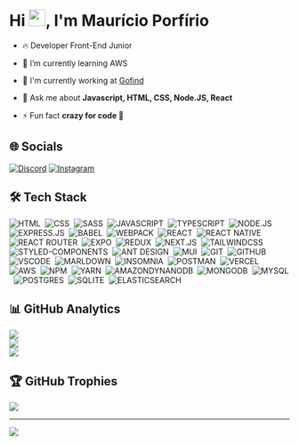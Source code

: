<!--
**mauricio-msp/mauricio-msp** is a ✨ _special_ ✨ repository because its `README.md` (this file) appears on your GitHub profile.

Here are some ideas to get you started:

- 🔭 I’m currently working on ...
- 🌱 I’m currently learning ...
- 👯 I’m looking to collaborate on ...
- 🤔 I’m looking for help with ...
- 💬 Ask me about ...
- 📫 How to reach me: ...
- 😄 Pronouns: ...
- ⚡ Fun fact: ...
-->

# Hi <img src="https://raw.githubusercontent.com/kaueMarques/kaueMarques/master/hi.gif" width="30" />, I'm Maurício Porfírio

- 🔥 Developer Front-End Junior

- 🌱 I’m currently learning AWS

- 🔭 I'm currently working at [Gofind](http://www.gofind.online/)

- 💬 Ask me about **Javascript, HTML, CSS, Node.JS, React**

- ⚡ Fun fact **crazy for code :grimacing:**

## 🌐 Socials
[![Discord](https://img.shields.io/badge/Discord-%237289DA.svg?logo=discord&logoColor=white)](https://discord.gg/VGFbzDk8) 
[![Instagram](https://img.shields.io/badge/Instagram-%23E4405F.svg?logo=Instagram&logoColor=white)](https://instagram.com/mauricioporfirio_mp) 

## 🛠️ Tech Stack

![HTML](https://shields.io/badge/-HTML-05122A?style=for-the-badge&logo=html5)&nbsp;
![CSS](https://shields.io/badge/-CSS-05122A?style=for-the-badge&logo=CSS3&logoColor=1572B6)&nbsp;
![SASS](https://shields.io/badge/-SASS-05122A?style=for-the-badge&logo=sass)&nbsp;
![JAVASCRIPT](https://shields.io/badge/-JavaScript-05122A?style=for-the-badge&logo=javascript)&nbsp;
![TYPESCRIPT](https://shields.io/badge/-Typescript-05122A?style=for-the-badge&logo=typescript)&nbsp;
![NODE.JS](https://shields.io/badge/-Node.JS-05122A?style=for-the-badge&logo=node.js)&nbsp;
![EXPRESS.JS](https://img.shields.io/badge/express.js-%23404d59.svg?style=for-the-badge&logo=express&logoColor=%2361DAFB)&nbsp;
![BABEL](https://shields.io/badge/-BABEL-05122A?style=for-the-badge&logo=babel)&nbsp;
![WEBPACK](https://shields.io/badge/-Webpack-05122A?style=for-the-badge&logo=webpack)&nbsp;
![REACT](https://shields.io/badge/-React-05122A?style=for-the-badge&logo=react)&nbsp;
![REACT NATIVE](https://img.shields.io/badge/react_native-%2320232a.svg?style=for-the-badge&logo=react&logoColor=%2361DAFB)&nbsp;
![REACT ROUTER](https://img.shields.io/badge/React_Router-CA4245?style=for-the-badge&logo=react-router&logoColor=white)&nbsp;
![EXPO](https://img.shields.io/badge/expo-1C1E24?style=for-the-badge&logo=expo&logoColor=#D04A37)&nbsp;
![REDUX](https://shields.io/badge/-Redux-05122A?style=for-the-badge&logo=redux&logoColor=593D88)&nbsp;
![NEXT.JS](https://img.shields.io/badge/next.js-05122A?style=for-the-badge&logo=nextdotjs&logoColor=white)&nbsp;
![TAILWINDCSS](https://img.shields.io/badge/tailwindcss-%2338B2AC.svg?style=for-the-badge&logo=tailwind-css&logoColor=white)&nbsp;
![STYLED-COMPONENTS](https://shields.io/badge/-STYLED--COMPONENTS-05122A?style=for-the-badge&logo=styled-components)&nbsp;
![ANT DESIGN](https://shields.io/badge/-ANT%20DESIGN-05122A?style=for-the-badge&logo=antdesign&logoColor=1890FF)&nbsp;
![MUI](https://shields.io/badge/-MUI-05122A?style=for-the-badge&logo=mui)&nbsp;
![GIT](https://shields.io/badge/-GIT-05122A?style=for-the-badge&logo=git)&nbsp;
![GITHUB](https://shields.io/badge/-GITHUB-05122A?style=for-the-badge&logo=github)&nbsp;
![VSCODE](https://shields.io/badge/-VSCODE-05122A?style=for-the-badge&logo=visual%20studio%20code&logoColor=0078D4)&nbsp;
![MARLDOWN](https://img.shields.io/badge/markdown-%23000000.svg?style=for-the-badge&logo=markdown&logoColor=white)&nbsp;
![INSOMNIA](https://img.shields.io/badge/Insomnia-black?style=for-the-badge&logo=insomnia&logoColor=5849BE)&nbsp;
![POSTMAN](https://img.shields.io/badge/Postman-FF6C37?style=for-the-badge&logo=postman&logoColor=white)&nbsp;
![VERCEL](https://img.shields.io/badge/vercel-%23000000.svg?style=for-the-badge&logo=vercel&logoColor=white)&nbsp;
![AWS](https://img.shields.io/badge/AWS-%23FF9900.svg?style=for-the-badge&logo=amazon-aws&logoColor=white)&nbsp; 
![NPM](https://img.shields.io/badge/NPM-%23000000.svg?style=for-the-badge&logo=npm&logoColor=white)&nbsp; 
![YARN](https://img.shields.io/badge/yarn-%232C8EBB.svg?style=for-the-badge&logo=yarn&logoColor=white)&nbsp; 
![AMAZONDYNANODB](https://img.shields.io/badge/Amazon%20DynamoDB-4053D6?style=for-the-badge&logo=Amazon%20DynamoDB&logoColor=white)&nbsp; 
![MONGODB](https://img.shields.io/badge/MongoDB-%234ea94b.svg?style=for-the-badge&logo=mongodb&logoColor=white)&nbsp; 
![MYSQL](https://img.shields.io/badge/mysql-%2300f.svg?style=for-the-badge&logo=mysql&logoColor=white)&nbsp; 
![POSTGRES](https://img.shields.io/badge/postgres-%23316192.svg?style=for-the-badge&logo=postgresql&logoColor=white)&nbsp; 
![SQLITE](https://img.shields.io/badge/sqlite-%2307405e.svg?style=for-the-badge&logo=sqlite&logoColor=white)&nbsp; 
![ELASTICSEARCH](https://img.shields.io/badge/-ElasticSearch-005571?style=for-the-badge&logo=elasticsearch)

## 📊 GitHub Analytics
![](https://github-readme-stats.vercel.app/api?username=mauricio-msp&theme=dark&hide_border=false&include_all_commits=true&count_private=false)<br/>
![](https://github-readme-streak-stats.herokuapp.com/?user=mauricio-msp&theme=dark&hide_border=false)<br/>
![](https://github-readme-stats.vercel.app/api/top-langs/?username=mauricio-msp&theme=dark&hide_border=false&include_all_commits=true&count_private=false&layout=compact)

## 🏆 GitHub Trophies
![](https://github-profile-trophy.vercel.app/?username=mauricio-msp&theme=radical&no-frame=false&no-bg=true&margin-w=4)

---
[![](https://visitcount.itsvg.in/api?id=mauricio-msp&icon=0&color=0)](https://visitcount.itsvg.in)
